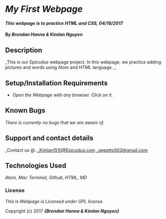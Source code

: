 # _My First Webpage_

#### _This webpage is to practice HTML and CSS, 04/18/2017_

#### By _**Brendan Hanna & Kimlan Nguyen**_

## Description

_This is our Epicodus webpage project. In this webpage, we practice adding pictures and words using Atom and HTML language. _

## Setup/Installation Requirements

* _Open the Webpage with any browser. Click on it._


## Known Bugs

_There is currently no bugs that we are aware of._

## Support and contact details

_Contact us @:
_Kimlan1510@Epicodus.com
_gepetto503@gmail.com

## Technologies Used

_Atom, Mac Terminal, Github, HTML, MD_

### License

*This is Webpage is Licensed under GPL license.*

Copyright (c) 2017 **_{Brendan Hanna & Kimlan Nguyen}_**
